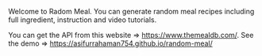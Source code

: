 Welcome to Radom Meal.
You can generate random meal recipes including full ingredient, instruction and video tutorials. 

You can get the API from this website => https://www.themealdb.com/. 
See the demo => https://asifurrahaman754.github.io/random-meal/
